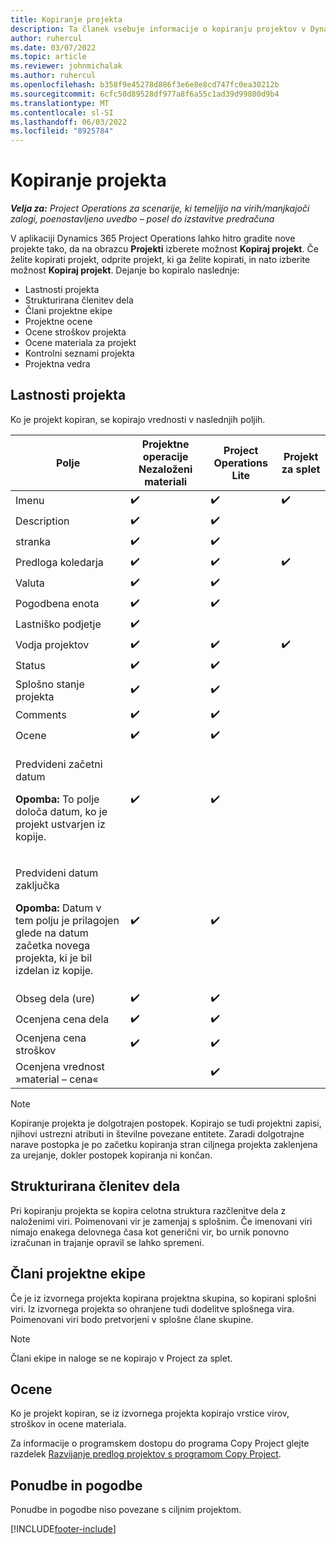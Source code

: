 ```yaml
---
title: Kopiranje projekta
description: Ta članek vsebuje informacije o kopiranju projektov v Dynamics 365 Project Operations.
author: ruhercul
ms.date: 03/07/2022
ms.topic: article
ms.reviewer: johnmichalak
ms.author: ruhercul
ms.openlocfilehash: b358f9e45278d886f3e6e8e8cd747fc0ea30212b
ms.sourcegitcommit: 6cfc50d89528df977a8f6a55c1ad39d99800d9b4
ms.translationtype: MT
ms.contentlocale: sl-SI
ms.lasthandoff: 06/03/2022
ms.locfileid: "8925784"
---
```

# <a name="copy-a-project"></a>Kopiranje projekta

_**Velja za:** Project Operations za scenarije, ki temeljijo na virih/manjkajoči zalogi, poenostavljeno uvedbo – posel do izstavitve predračuna_

V aplikaciji Dynamics 365 Project Operations lahko hitro gradite nove projekte tako, da na obrazcu **Projekti** izberete možnost **Kopiraj projekt**. Če želite kopirati projekt, odprite projekt, ki ga želite kopirati, in nato izberite možnost **Kopiraj projekt**. Dejanje bo kopiralo naslednje:

- Lastnosti projekta 
- Strukturirana členitev dela
- Člani projektne ekipe
- Projektne ocene
- Ocene stroškov projekta
- Ocene materiala za projekt
- Kontrolni seznami projekta
- Projektna vedra

## <a name="project-properties"></a>Lastnosti projekta

Ko je projekt kopiran, se kopirajo vrednosti v naslednjih poljih.

| Polje | Projektne operacije Nezaloženi materiali | Project Operations Lite | Projekt za splet |
|-------|------------------------------------------|-------------------------|---------------------|
| Imenu | :heavy_check_mark: | :heavy_check_mark: | :heavy_check_mark: |
| Description | :heavy_check_mark: | :heavy_check_mark: | |
| stranka | :heavy_check_mark: | :heavy_check_mark: | |
| Predloga koledarja | :heavy_check_mark: | :heavy_check_mark: | :heavy_check_mark: |
| Valuta | :heavy_check_mark: | :heavy_check_mark: | |
| Pogodbena enota | :heavy_check_mark: | :heavy_check_mark: | |
| Lastniško podjetje | :heavy_check_mark: | | |
| Vodja projektov | :heavy_check_mark: | :heavy_check_mark: | :heavy_check_mark: |
| Status | :heavy_check_mark: | :heavy_check_mark: | |
| Splošno stanje projekta | :heavy_check_mark: | :heavy_check_mark: | |
| Comments | :heavy_check_mark: | :heavy_check_mark: | |
| Ocene | :heavy_check_mark: | :heavy_check_mark: | |
| <p>Predvideni začetni datum</p><p><strong>Opomba:</strong> To polje določa datum, ko je projekt ustvarjen iz kopije. | :heavy_check_mark: | :heavy_check_mark: | |
| <p>Predvideni datum zaključka</p><p><strong>Opomba:</strong> Datum v tem polju je prilagojen glede na datum začetka novega projekta, ki je bil izdelan iz kopije.</p> | :heavy_check_mark: | :heavy_check_mark: | |
| Obseg dela (ure) | :heavy_check_mark: | :heavy_check_mark: | |
| Ocenjena cena dela | :heavy_check_mark: | :heavy_check_mark: | |
| Ocenjena cena stroškov | :heavy_check_mark: | :heavy_check_mark: | |
| Ocenjena vrednost »material – cena« | | :heavy_check_mark: | |

> [!NOTE]
> Kopiranje projekta je dolgotrajen postopek. Kopirajo se tudi projektni zapisi, njihovi ustrezni atributi in številne povezane entitete. Zaradi dolgotrajne narave postopka je po začetku kopiranja stran ciljnega projekta zaklenjena za urejanje, dokler postopek kopiranja ni končan.

## <a name="work-breakdown-structure"></a>Strukturirana členitev dela

Pri kopiranju projekta se kopira celotna struktura razčlenitve dela z naloženimi viri. Poimenovani vir je zamenjaj s splošnim. Če imenovani viri nimajo enakega delovnega časa kot generični vir, bo urnik ponovno izračunan in trajanje opravil se lahko spremeni.

## <a name="project-team-members"></a>Člani projektne ekipe

Če je iz izvornega projekta kopirana projektna skupina, so kopirani splošni viri. Iz izvornega projekta so ohranjene tudi dodelitve splošnega vira. Poimenovani viri bodo pretvorjeni v splošne člane skupine.

> [!NOTE]
> Člani ekipe in naloge se ne kopirajo v Project za splet.

## <a name="estimates"></a>Ocene

Ko je projekt kopiran, se iz izvornega projekta kopirajo vrstice virov, stroškov in ocene materiala. 

Za informacije o programskem dostopu do programa Copy Project glejte razdelek [Razvijanje predlog projektov s programom Copy Project](dev-copy-project.md).

## <a name="quotes-and-contracts"></a>Ponudbe in pogodbe

Ponudbe in pogodbe niso povezane s ciljnim projektom.

[!INCLUDE[footer-include](../includes/footer-banner.md)]
